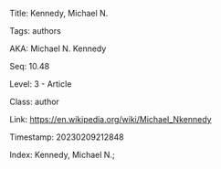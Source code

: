 Title:  Kennedy, Michael N.

Tags:   authors

AKA:    Michael N. Kennedy

Seq:    10.48

Level:  3 - Article

Class:  author

Link:   https://en.wikipedia.org/wiki/Michael_Nkennedy

Timestamp: 20230209212848

Index:  Kennedy, Michael N.; 
